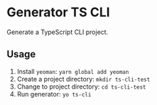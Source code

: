 # Generator TS CLI

Generate a TypeScript CLI project.

## Usage

1. Install `yeoman`: `yarn global add yeoman`
1. Create a project directory: `mkdir ts-cli-test`
1. Change to project directory: `cd ts-cli-test`
1. Run generator: `yo ts-cli`
